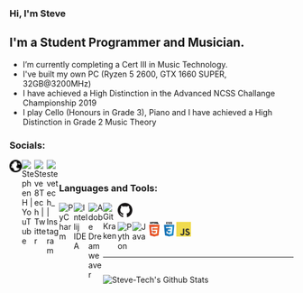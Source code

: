 ### Hi, I'm Steve

## I'm a Student Programmer and Musician.
- I’m currently completing a Cert III in Music Technology.
- I've built my own PC (Ryzen 5 2600, GTX 1660 SUPER, 32GB@3200MHz)
- I have achieved a High Distinction in the Advanced NCSS Challange Championship 2019
- I play Cello (Honours in Grade 3), Piano and I have achieved a High Distinction in Grade 2 Music Theory

### Socials:
[<img align="left" alt="SteveTech.me" width="22px" src="https://raw.githubusercontent.com/iconic/open-iconic/master/svg/globe.svg" />](https://stevetech.me)
[<img align="left" alt="Stephen H | YouTube" width="22px" src="https://cdn.jsdelivr.net/npm/simple-icons@v3/icons/youtube.svg" />](https://www.youtube.com/c/SteveTech)
[<img align="left" alt="Steve8Tech | Twitter" width="22px" src="https://cdn.jsdelivr.net/npm/simple-icons@v3/icons/twitter.svg" />](https://twitter.com/Steve8Tech)
[<img align="left" alt="stevetech_ | Instagram" width="22px" src="https://cdn.jsdelivr.net/npm/simple-icons@v3/icons/instagram.svg" />](https://www.instagram.com/stevetech_)

<br>

### Languages and Tools:
[<img align="left" alt="PyCharm" width="26px" src="https://upload.wikimedia.org/wikipedia/commons/a/a1/PyCharm_Logo.svg" />](https://www.jetbrains.com/pycharm/)
[<img align="left" alt="Intellij IDEA" width="26px" src="https://upload.wikimedia.org/wikipedia/commons/d/d5/IntelliJ_IDEA_Logo.svg" />](https://www.jetbrains.com/idea/)
[<img align="left" alt="Adobe Dreamweaver" width="26px" src="https://www.adobe.com/content/dam/cc/icons/dw_cc_app_RGB.svg" />](https://www.adobe.com/au/products/dreamweaver.html)
[<img align="left" alt="GitKraken" width="26px" src="https://www.gitkraken.com/downloads/brand-assets/gitkraken-logo-dark-sq.svg" />](https://www.gitkraken.com/)
[<img align="left" alt="GitHub" width="26px" src="https://raw.githubusercontent.com/github/explore/78df643247d429f6cc873026c0622819ad797942/topics/github/github.png" />](https://github.com/)
<br>
<br>
[<img align="left" alt="Python" width="26px" src="https://upload.wikimedia.org/wikipedia/commons/c/c3/Python-logo-notext.svg" />](https://www.python.org/)
[<img align="left" alt="Java" width="26px" src="https://upload.wikimedia.org/wikipedia/en/3/30/Java_programming_language_logo.svg" />](https://www.java.com/en/)
<img align="left" alt="HTML5" width="26px" src="https://raw.githubusercontent.com/github/explore/80688e429a7d4ef2fca1e82350fe8e3517d3494d/topics/html/html.png" />
<img align="left" alt="CSS3" width="26px" src="https://raw.githubusercontent.com/github/explore/80688e429a7d4ef2fca1e82350fe8e3517d3494d/topics/css/css.png" />
<img align="left" alt="JavaScript" width="26px" src="https://raw.githubusercontent.com/github/explore/80688e429a7d4ef2fca1e82350fe8e3517d3494d/topics/javascript/javascript.png" />

<br>
<br>

---

<br>

<img align="left" alt="Steve-Tech's Github Stats" src="https://github-readme-stats.vercel.app/api?username=Steve-Tech&show_icons=true&theme=gruvbox" />
